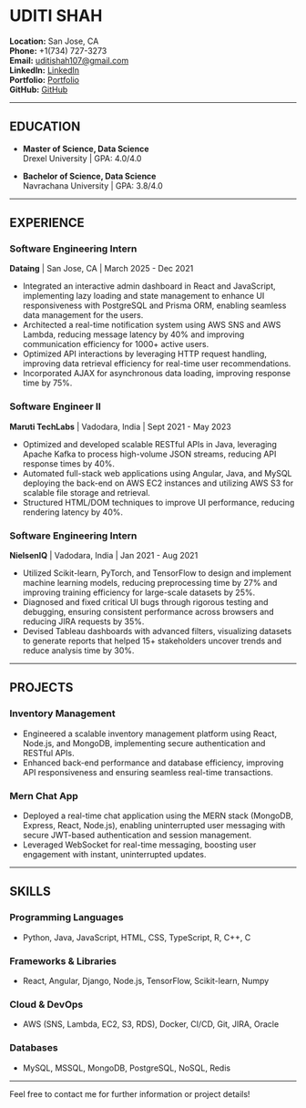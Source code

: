 # UDITI SHAH

**Location:** San Jose, CA  
**Phone:** +1(734) 727-3273  
**Email:** uditishah107@gmail.com  
**LinkedIn:** [LinkedIn](#https://in.linkedin.com/in/uditishah177)  
**Portfolio:** [Portfolio](#https://uditishah.netlify.app/)  
**GitHub:** [GitHub](#https://github.com/Uditishah)

---

## EDUCATION

- **Master of Science, Data Science**  
  Drexel University | GPA: 4.0/4.0  

- **Bachelor of Science, Data Science**  
  Navrachana University | GPA: 3.8/4.0  

---

## EXPERIENCE

### **Software Engineering Intern**  
**Dataing** | San Jose, CA | March 2025 - Dec 2021
- Integrated an interactive admin dashboard in React and JavaScript, implementing lazy loading and state management to enhance UI responsiveness with PostgreSQL and Prisma ORM, enabling seamless data management for the users.
- Architected a real-time notification system using AWS SNS and AWS Lambda, reducing message latency by 40% and improving communication efficiency for 1000+ active users.
- Optimized API interactions by leveraging HTTP request handling, improving data retrieval efficiency for real-time user recommendations.
- Incorporated AJAX for asynchronous data loading, improving response time by 75%.

### **Software Engineer II**  
**Maruti TechLabs** | Vadodara, India | Sept 2021 - May 2023
- Optimized and developed scalable RESTful APIs in Java, leveraging Apache Kafka to process high-volume JSON streams, reducing API response times by 40%.
- Automated full-stack web applications using Angular, Java, and MySQL deploying the back-end on AWS EC2 instances and utilizing AWS S3 for scalable file storage and retrieval.
- Structured HTML/DOM techniques to improve UI performance, reducing rendering latency by 40%.

### **Software Engineering Intern**  
**NielsenIQ** | Vadodara, India | Jan 2021 - Aug 2021
- Utilized Scikit-learn, PyTorch, and TensorFlow to design and implement machine learning models, reducing preprocessing time by 27% and improving training efficiency for large-scale datasets by 25%.
- Diagnosed and fixed critical UI bugs through rigorous testing and debugging, ensuring consistent performance across browsers and reducing JIRA requests by 35%.
- Devised Tableau dashboards with advanced filters, visualizing datasets to generate reports that helped 15+ stakeholders uncover trends and reduce analysis time by 30%.

---

## PROJECTS

### **Inventory Management**
- Engineered a scalable inventory management platform using React, Node.js, and MongoDB, implementing secure authentication and RESTful APIs.
- Enhanced back-end performance and database efficiency, improving API responsiveness and ensuring seamless real-time transactions.

### **Mern Chat App**
- Deployed a real-time chat application using the MERN stack (MongoDB, Express, React, Node.js), enabling uninterrupted user messaging with secure JWT-based authentication and session management.
- Leveraged WebSocket for real-time messaging, boosting user engagement with instant, uninterrupted updates.

---

## SKILLS

### **Programming Languages**
- Python, Java, JavaScript, HTML, CSS, TypeScript, R, C++, C

### **Frameworks & Libraries**
- React, Angular, Django, Node.js, TensorFlow, Scikit-learn, Numpy

### **Cloud & DevOps**
- AWS (SNS, Lambda, EC2, S3, RDS), Docker, CI/CD, Git, JIRA, Oracle

### **Databases**
- MySQL, MSSQL, MongoDB, PostgreSQL, NoSQL, Redis

---

Feel free to contact me for further information or project details!
